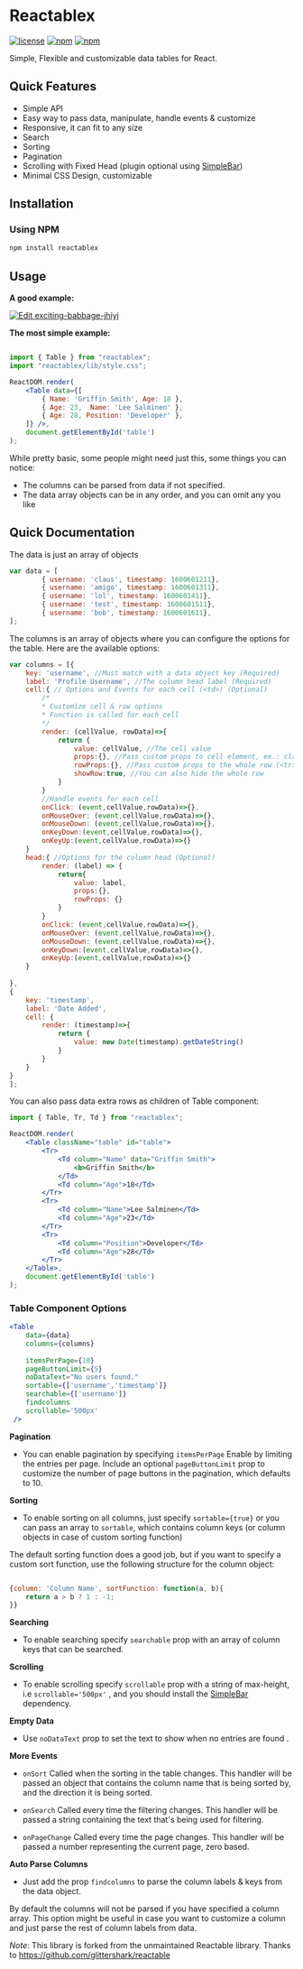 
# Reactablex

[![license](https://img.shields.io/github/license/elis-k/reactablex)](https://github.com/elis-k/reactablex/blob/master/LICENSE) 
[![npm](https://img.shields.io/npm/v/reactablex)](https://www.npmjs.com/package/reactablex)
[![npm](https://img.shields.io/npm/dw/reactablex)](https://www.npmjs.com/package/reactablex)

Simple, Flexible and customizable data tables for React.

## Quick Features

 - Simple API
 - Easy way to pass data, manipulate, handle events & customize 
 - Responsive, it can fit to any size
- Search
- Sorting
- Pagination
- Scrolling with Fixed Head (plugin optional using [SimpleBar](https://github.com/Grsmto/simplebar))
- Minimal CSS Design, customizable

## Installation

### Using NPM

```sh
npm install reactablex
```

## Usage

**A good example:**

[![Edit exciting-babbage-jhiyj](https://codesandbox.io/static/img/play-codesandbox.svg)](https://codesandbox.io/s/exciting-babbage-jhiyj?fontsize=14&hidenavigation=1&theme=dark)


 **The most simple example:**

```jsx

import { Table } from "reactablex";
import "reactablex/lib/style.css";

ReactDOM.render(
    <Table data={[
        { Name: 'Griffin Smith', Age: 18 },
        { Age: 23,  Name: 'Lee Salminen' },
        { Age: 28, Position: 'Developer' },
    ]} />,
    document.getElementById('table')
);
```

While pretty basic, some people might need just this, some things you can notice:

- The columns can be parsed from data if not specified.
- The data array objects can be in any order, and you can omit any you like





## Quick Documentation
The data is just an array of objects
```jsx
var data = [
		{ username: 'claus', timestamp: 1600601211},
		{ username: 'amigo', timestamp: 1600601311},
		{ username: 'lol', timestamp: 1600601411},
		{ username: 'test', timestamp: 1600601511},
		{ username: 'bob', timestamp: 1600601611},
];
```

The columns is an array of objects where you can configure the options for the table.
Here are the available options:
```jsx
var columns = [{
	key: 'username', //Must match with a data object key (Required)
	label: 'Profile Username', //The column head label (Required)
	cell:{ // Options and Events for each cell (<td>) (Optional)
		/*
		* Customize cell & row options
		* Function is called for each cell
		*/
		render: (cellValue, rowData)=>{
			return {
				value: cellValue, //The cell value
				props:{}, //Pass custom props to cell element, ex.: className
				rowProps:{}, //Pass custom props to the whole row (<tr>) element
				showRow:true, //You can also hide the whole row
			}
		}
		//Handle events for each cell
		onClick: (event,cellValue,rowData)=>{},
		onMouseOver: (event,cellValue,rowData)=>{},
		onMouseDown: (event,cellValue,rowData)=>{},
		onKeyDown:(event,cellValue,rowData)=>{},
		onKeyUp:(event,cellValue,rowData)=>{}
	}
	head:{ //Options for the column head (Optional)
		render: (label) => {
			return{
				value: label,
				props:{},
				rowProps: {}
			}
		}
		onClick: (event,cellValue,rowData)=>{},
		onMouseOver: (event,cellValue,rowData)=>{},
		onMouseDown: (event,cellValue,rowData)=>{},
		onKeyDown:(event,cellValue,rowData)=>{},
		onKeyUp:(event,cellValue,rowData)=>{}
	}
	
},
{
	key: 'timestamp',
	label: 'Date Added',
	cell: {
		render: (timestamp)=>{
			return {
				value: new Date(timestamp).getDateString()
			}
		}
    }
}
];
```

You can also pass data extra rows as children of Table component:

```jsx
import { Table, Tr, Td } from "reactablex";

ReactDOM.render(
    <Table className="table" id="table">
        <Tr>
            <Td column="Name" data="Griffin Smith">
                <b>Griffin Smith</b>
            </Td>
            <Td column="Age">18</Td>
        </Tr>
        <Tr>
            <Td column="Name">Lee Salminen</Td>
            <Td column="Age">23</Td>
        </Tr>
        <Tr>
            <Td column="Position">Developer</Td>
            <Td column="Age">28</Td>
        </Tr>
    </Table>,
    document.getElementById('table')
);
```

### Table Component Options

```jsx
<Table 
	data={data} 
	columns={columns} 
	
	itemsPerPage={10}
	pageButtonLimit={5} 
	noDataText="No users found." 
	sortable={['username','timestamp']}
	searchable={['username']}
	findcolumns
	scrollable='500px'
 />
```

**Pagination**
 - You can enable pagination by specifying `itemsPerPage` Enable  by limiting the entries per page.  Include an optional `pageButtonLimit` prop to
customize the number of page buttons in the pagination, which defaults to 10.

**Sorting**
- To enable sorting on all columns, just specify `sortable={true}` or you can pass an array to `sortable`,
which contains column keys (or column objects in case of custom sorting function)

The  default sorting function does a good job, but if you want to specify a custom sort function, use the following structure for the column
object:

```jsx

{column: 'Column Name', sortFunction: function(a, b){
    return a > b ? 1 : -1;
}}
```
**Searching**
- To enable searching  specify `searchable` prop with an array of column keys that can be searched.

**Scrolling**
- To enable scrolling  specify `scrollable` prop with a string of max-height, i.e `scrollable='500px'` , and you should install the [SimpleBar](https://github.com/Grsmto/simplebar/tree/master/packages/simplebar-react) dependency.


**Empty Data**
- Use `noDataText` prop to set the text to show when no entries are found .


**More Events**

 - `onSort`  Called when the sorting in the table changes. This handler
   will be passed an object that contains the column name that is being
   sorted by, and the direction it is being sorted.
   
 -  `onSearch` Called every time the filtering changes. This handler will
   be passed a string containing the text that's being used for
   filtering.
   
 -  `onPageChange` Called every time the page changes. This handler will
   be passed a number representing the current page, zero based.

**Auto Parse Columns**
- Just add the prop `findcolumns` to parse the column labels & keys from the data object.

By default the columns will not be parsed if you have specified a column array. This option might be useful in case you want to customize a column and just parse the rest of column labels from data.




*Note*: This library is forked from the unmaintained Reactable library.
Thanks to https://github.com/glittershark/reactable 
